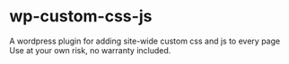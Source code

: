 # wp-custom-css-js
 A wordpress plugin for adding site-wide custom css and js to every page
 Use at your own risk, no warranty included.

